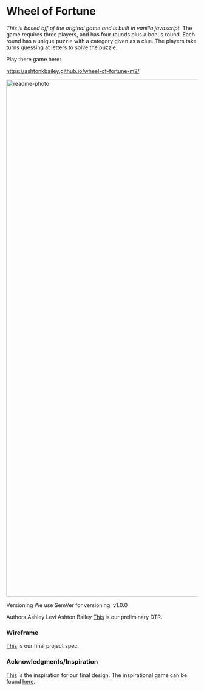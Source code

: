 # Wheel of Fortune
*This is based off of the original game and is built in vanilla javascript.*
The game requires three players, and has four rounds plus a bonus round. Each round has a unique puzzle with a category given as a clue. The players take turns guessing at letters to solve the puzzle.

Play there game here:

https://ashtonkbailey.github.io/wheel-of-fortune-m2/

<img width="1360" alt="readme-photo" src="https://user-images.githubusercontent.com/39889553/47184409-d35a7800-d2e7-11e8-9b0f-0c627658d439.png">


Versioning
We use SemVer for versioning. 
v1.0.0

Authors
Ashley Levi
Ashton Bailey
[This](/DTR.md) is our preliminary DTR.

### Wireframe
[This](/images/wheel-of-fortune-wireframe.png) is our final project spec.

### Acknowledgments/Inspiration
[This](/images/wof-design-inspo.png) is the inspiration for our final design. The inspirational game can be found [here](http://en.gameslol.net/wheel-of-fortune-786.html).

